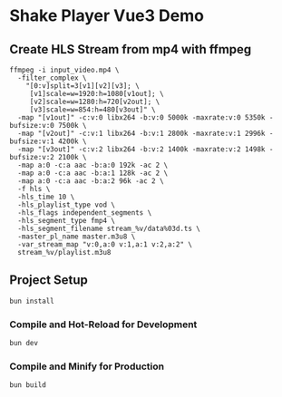 # Shake Player Vue3 Demo

## Create HLS Stream from mp4 with ffmpeg
```
ffmpeg -i input_video.mp4 \
  -filter_complex \
    "[0:v]split=3[v1][v2][v3]; \
     [v1]scale=w=1920:h=1080[v1out]; \
     [v2]scale=w=1280:h=720[v2out]; \
     [v3]scale=w=854:h=480[v3out]" \
  -map "[v1out]" -c:v:0 libx264 -b:v:0 5000k -maxrate:v:0 5350k -bufsize:v:0 7500k \
  -map "[v2out]" -c:v:1 libx264 -b:v:1 2800k -maxrate:v:1 2996k -bufsize:v:1 4200k \
  -map "[v3out]" -c:v:2 libx264 -b:v:2 1400k -maxrate:v:2 1498k -bufsize:v:2 2100k \
  -map a:0 -c:a aac -b:a:0 192k -ac 2 \
  -map a:0 -c:a aac -b:a:1 128k -ac 2 \
  -map a:0 -c:a aac -b:a:2 96k -ac 2 \
  -f hls \
  -hls_time 10 \
  -hls_playlist_type vod \
  -hls_flags independent_segments \
  -hls_segment_type fmp4 \
  -hls_segment_filename stream_%v/data%03d.ts \
  -master_pl_name master.m3u8 \
  -var_stream_map "v:0,a:0 v:1,a:1 v:2,a:2" \
  stream_%v/playlist.m3u8
```

## Project Setup

```sh
bun install
```

### Compile and Hot-Reload for Development

```sh
bun dev
```

### Compile and Minify for Production

```sh
bun build
```

